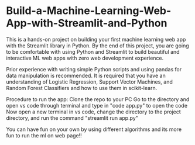 # Build-a-Machine-Learning-Web-App-with-Streamlit-and-Python

This is a hands-on project on building your first machine learning web app with the Streamlit library in Python. By the end of this project, you are going to be comfortable with using Python and Streamlit to build beautiful and interactive ML web apps with zero web development experience.

Prior experience with writing simple Python scripts and using pandas for data manipulation is recommended. It is required that you have an understanding of Logistic Regression, Support Vector Machines, and Random Forest Classifiers and how to use them in scikit-learn.

Procedure to run the app:
Clone the repo to your PC
Go to the directory and open vs code through terminal and type in "code app.py" to open the code
Now open a new terminal in vs code, change the directory to the project directory, and run the command "streamlit run app.py"

You can have fun on your own by using different algorithms and its more fun to run the ml on web page!!

